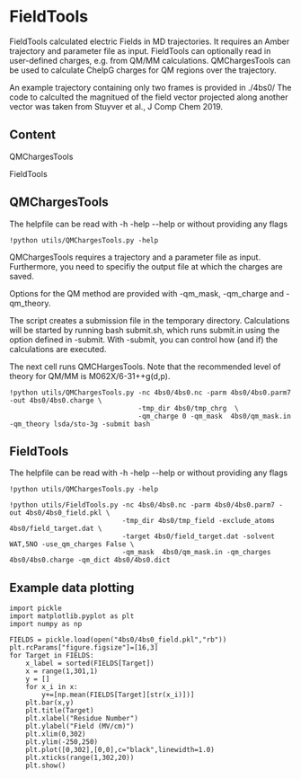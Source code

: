 # FieldTools
FieldTools calculated electric Fields in MD trajectories. It requires an Amber trajectory and parameter file as input. FieldTools can optionally read in user-defined charges, e.g. from QM/MM calculations. QMChargesTools can be used to calculate ChelpG charges for QM regions over the trajectory. 

An example trajectory containing only two frames is provided in ./4bs0/
The code to calculted the magnitued of the field vector projected along another vector was taken from Stuyver et al., J Comp Chem 2019. 

## Content
QMChargesTools

FieldTools

## QMChargesTools
The helpfile can be read with -h -help --help or without providing any flags
```
!python utils/QMChargesTools.py -help
```
QMChargesTools requires a trajectory and a parameter file as input. Furthermore, you need to specifiy the output file at which the charges are saved.

Options for the QM method are provided with -qm_mask, -qm_charge and -qm_theory.

The script creates a submission file in the temporary directory. Calculations will be started by running bash submit.sh, which runs submit.in using the option defined in -submit. With -submit, you can control how (and if) the calculations are executed.

The next cell runs QMCHargesTools. Note that the recommended level of theory for QM/MM is M062X/6-31++g(d,p).
```
!python utils/QMChargesTools.py -nc 4bs0/4bs0.nc -parm 4bs0/4bs0.parm7 -out 4bs0/4bs0.charge \
                                -tmp_dir 4bs0/tmp_chrg  \
                                -qm_charge 0 -qm_mask  4bs0/qm_mask.in -qm_theory lsda/sto-3g -submit bash
```

## FieldTools
The helpfile can be read with -h -help --help or without providing any flags
```
!python utils/QMChargesTools.py -help
```

```
!python utils/FieldTools.py -nc 4bs0/4bs0.nc -parm 4bs0/4bs0.parm7 -out 4bs0/4bs0_field.pkl \
                            -tmp_dir 4bs0/tmp_field -exclude_atoms 4bs0/field_target.dat \
                            -target 4bs0/field_target.dat -solvent WAT,5NO -use_qm_charges False \
                            -qm_mask  4bs0/qm_mask.in -qm_charges 4bs0/4bs0.charge -qm_dict 4bs0/4bs0.dict
```

## Example data plotting
```
import pickle
import matplotlib.pyplot as plt 
import numpy as np

FIELDS = pickle.load(open("4bs0/4bs0_field.pkl","rb"))
plt.rcParams["figure.figsize"]=[16,3]
for Target in FIELDS:
    x_label = sorted(FIELDS[Target])
    x = range(1,301,1)
    y = []
    for x_i in x:
        y+=[np.mean(FIELDS[Target][str(x_i)])]
    plt.bar(x,y)
    plt.title(Target)
    plt.xlabel("Residue Number")
    plt.ylabel("Field (MV/cm)")
    plt.xlim(0,302)
    plt.ylim(-250,250)
    plt.plot([0,302],[0,0],c="black",linewidth=1.0)
    plt.xticks(range(1,302,20))
    plt.show()
```

